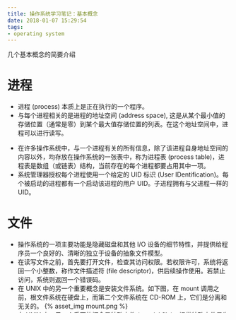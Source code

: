 ```yaml
---
title: 操作系统学习笔记：基本概念
date: 2018-01-07 15:29:54
tags:
- operating system
---
```

几个基本概念的简要介绍

# 进程

- 进程 (process) 本质上是正在执行的一个程序。
- 与每个进程相关的是进程的地址空间 (address space), 这是从某个最小值的存储位置（通常是零）到某个最大值存储位置的列表。在这个地址空间中，进程可以进行读写。
<!--more-->
- 在许多操作系统中，与一个进程有关的所有信息，除了该进程自身地址空间的内容以外，均存放在操作系统的一张表中，称为进程表 (process table)，进程表是数组（或链表）结构，当前存在的每个进程都要占用其中一项。
- 系统管理器授权每个进程使用一个给定的 UID 标识 (User IDentification)。每个被启动的进程都有一个启动该进程的用户 UID。子进程拥有与父进程一样的 UID。

# 文件

- 操作系统的一项主要功能是隐藏磁盘和其他 I/O 设备的细节特性，并提供给程序员一个良好的、清晰的独立于设备的抽象文件模型。
- 在读写文件之前，首先要打开文件，检查其访问权限。若权限许可，系统将返回一个小整数，称作文件描述符 (file descriptor)，供后续操作使用。若禁止访问，系统则返回一个错误码。
- 在 UNIX 中的另一个重要概念是安装文件系统。如下图，在 mount 调用之前，根文件系统在硬盘上，而第二个文件系统在 CD-ROM 上，它们是分离和无关的。
{% asset_img mount.png %}
- 在 UNIX 中，另一个重要的概念是特殊文件 (special file)。提供特殊文件是为了使 I/O 设备看起来像文件一般。按照惯例，特殊文件保存在 /dev 目录中。有两类特殊文件：
    - 块特殊文件：
    由可随机存取的块组成的设备，如磁盘等。比如打开一个块特殊文件，然后读第 4 块，程序可以直接访问设备的第 4 块而不必考虑存放该文件的文件系统结构。
    - 字符特殊文件：
    打印机、调制解调器等接收或输出字符流的设备。
- 管道 (pipe) 是是一种虚文件，可连接两个进程。（关于管道的详细介绍，参见我的另一篇博客：[Hello, named pipe][named pipe]）

[named pipe]: http://oldblog.cuixiaochen.com/2017/09/28/Hello-named-pipe/
